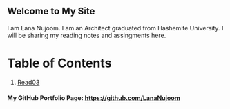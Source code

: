 ## Welcome to My Site
I am Lana Nujoom. I am an Architect graduated from Hashemite University. I will be sharing my reading notes and assingments here.

# Table of Contents
1. [Read03](https://lananujoom.github.io/reading-notes/reading-notes03)





#### My GitHub Portfolio Page: https://github.com/LanaNujoom
